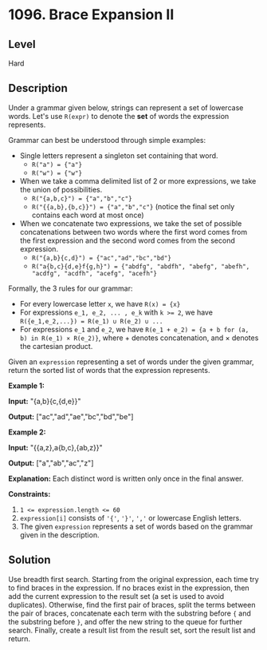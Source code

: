 # 1096. Brace Expansion II
## Level
Hard

## Description
Under a grammar given below, strings can represent a set of lowercase words. Let's use `R(expr)` to denote the **set** of words the expression represents.

Grammar can best be understood through simple examples:

* Single letters represent a singleton set containing that word.
   * `R("a") = {"a"}`
   * `R("w") = {"w"}`
* When we take a comma delimited list of 2 or more expressions, we take the union of possibilities.
   * `R("{a,b,c}") = {"a","b","c"}`
   * `R("{{a,b},{b,c}}") = {"a","b","c"}` (notice the final set only contains each word at most once)
* When we concatenate two expressions, we take the set of possible concatenations between two words where the first word comes from the first expression and the second word comes from the second expression.
   * `R("{a,b}{c,d}") = {"ac","ad","bc","bd"}`
   * `R("a{b,c}{d,e}f{g,h}") = {"abdfg", "abdfh", "abefg", "abefh", "acdfg", "acdfh", "acefg", "acefh"}`

Formally, the 3 rules for our grammar:

* For every lowercase letter `x`, we have `R(x) = {x}`
* For expressions `e_1, e_2, ... , e_k` with `k >= 2`, we have `R({e_1,e_2,...}) = R(e_1) ∪ R(e_2) ∪ ...`
* For expressions `e_1` and `e_2`, we have `R(e_1 + e_2) = {a + b for (a, b) in R(e_1) × R(e_2)}`, where + denotes concatenation, and × denotes the cartesian product.

Given an `expression` representing a set of words under the given grammar, return the sorted list of words that the expression represents.

**Example 1:**

**Input:** "{a,b}{c,{d,e}}"

**Output:** ["ac","ad","ae","bc","bd","be"]

**Example 2:**

**Input:** "{{a,z},a{b,c},{ab,z}}"

**Output:** ["a","ab","ac","z"]

**Explanation:** Each distinct word is written only once in the final answer.

**Constraints:**

1. `1 <= expression.length <= 60`
2. `expression[i]` consists of `'{'`, `'}'`, `','` or lowercase English letters.
3. The given `expression` represents a set of words based on the grammar given in the description.

## Solution
Use breadth first search. Starting from the original expression, each time try to find braces in the expression. If no braces exist in the expression, then add the current expression to the result set (a set is used to avoid duplicates). Otherwise, find the first pair of braces, split the terms between the pair of braces, concatenate each term with the substring before `{` and the substring before `}`, and offer the new string to the queue for further search. Finally, create a result list from the result set, sort the result list and return.
